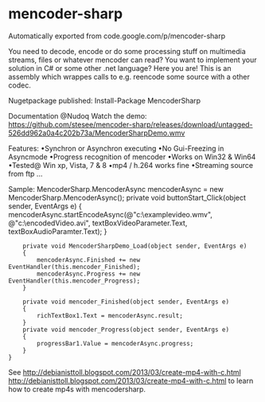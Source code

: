 # mencoder-sharp
Automatically exported from code.google.com/p/mencoder-sharp

You need to decode, encode or do some processing stuff on multimedia streams, files or whatever mencoder can read? You want to implement your solution in C# or some other .net language? Here you are! This is an assembly which wrappes calls to e.g. reencode some source with a other codec. 

Nugetpackage published: Install-Package MencoderSharp 

Documentation @Nudoq Watch the demo: https://github.com/stesee/mencoder-sharp/releases/download/untagged-526dd962a0a4c202b73a/MencoderSharpDemo.wmv

Features: 
•Synchron or Asynchron executing 
•No Gui-Freezing in Asyncmode 
•Progress recognition of mencoder 
•Works on Win32 & Win64 
•Tested@ Win xp, Vista, 7 & 8 
•mp4 / h.264 works fine 
•Streaming source from ftp ... 


Sample: 
MencoderSharp.MencoderAsync mencoderAsync = new MencoderSharp.MencoderAsync();
private void buttonStart_Click(object sender, EventArgs e)
        {
            mencoderAsync.startEncodeAsync(@"c:\examplevideo.wmv", @"c:\encodedVideo.avi", textBoxVideoParameter.Text, textBoxAudioParamter.Text);
        }

        private void MencoderSharpDemo_Load(object sender, EventArgs e)
        {
            mencoderAsync.Finished += new EventHandler(this.mencoder_Finished);
            mencoderAsync.Progress += new EventHandler(this.mencoder_Progress);
        }

        private void mencoder_Finished(object sender, EventArgs e)
        {
            richTextBox1.Text = mencoderAsync.result;
        }
        private void mencoder_Progress(object sender, EventArgs e)
        {
            progressBar1.Value = mencoderAsync.progress;
        }
    }

See http://debianisttoll.blogspot.com/2013/03/create-mp4-with-c.html http://debianisttoll.blogspot.com/2013/03/create-mp4-with-c.html to learn how to create mp4s with mencodersharp. 
